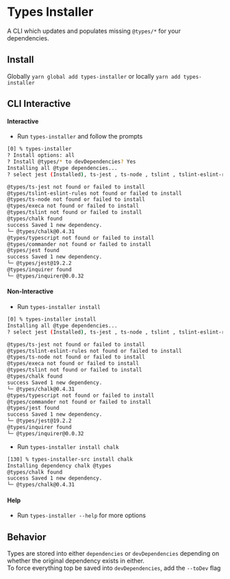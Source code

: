 # Types Installer

A CLI which updates and populates missing `@types/*` for your dependencies.

## Install
Globally `yarn global add types-installer`
or locally `yarn add types-installer`

## CLI Interactive

#### Interactive
- Run `types-installer` and follow the prompts

```bash
[0] % types-installer
? Install options: all
? Install @types/* to devDependencies? Yes
Installing all @type dependencies...
? select jest (Installed), ts-jest , ts-node , tslint , tslint-eslint-rules , typescript , chalk , commander (Installed), execa , inquirer

@types/ts-jest not found or failed to install
@types/tslint-eslint-rules not found or failed to install
@types/ts-node not found or failed to install
@types/execa not found or failed to install
@types/tslint not found or failed to install
@types/chalk found
success Saved 1 new dependency.
└─ @types/chalk@0.4.31
@types/typescript not found or failed to install
@types/commander not found or failed to install
@types/jest found
success Saved 1 new dependency.
└─ @types/jest@19.2.2
@types/inquirer found
└─ @types/inquirer@0.0.32
```

#### Non-Interactive
- Run `types-installer install`

```bash
[0] % types-installer install
Installing all @type dependencies...
? select jest (Installed), ts-jest , ts-node , tslint , tslint-eslint-rules , typescript , chalk , commander (Installed), execa , inquirer

@types/ts-jest not found or failed to install
@types/tslint-eslint-rules not found or failed to install
@types/ts-node not found or failed to install
@types/execa not found or failed to install
@types/tslint not found or failed to install
@types/chalk found
success Saved 1 new dependency.
└─ @types/chalk@0.4.31
@types/typescript not found or failed to install
@types/commander not found or failed to install
@types/jest found
success Saved 1 new dependency.
└─ @types/jest@19.2.2
@types/inquirer found
└─ @types/inquirer@0.0.32
```

- Run `types-installer install chalk`
```bash
[130] % types-installer-src install chalk
Installing dependency chalk @types
@types/chalk found
success Saved 1 new dependency.
└─ @types/chalk@0.4.31
```

#### Help

- Run `types-installer --help` for more options


## Behavior

Types are stored into either `dependencies` or `devDependencies` depending on whether the original dependency exists in either. \
To force everything top be saved into `devDependencies`, add the `--toDev` flag